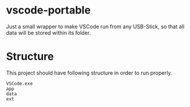 # vscode-portable
Just a small wrapper to make VSCode run from any USB-Stick, so that all data will be stored within its folder.

# Structure
This project should have following structure in order to run properly.
```
VSCode.exe
app
data
ext
```
